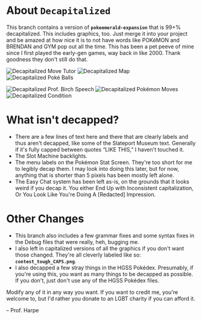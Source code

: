 # About **`Decapitalized`**
This branch contains a version of **`pokeemerald-expansion`** that is 99+% decapitalized. This includes graphics, too. Just merge it into your project and be amazed at how nice it is to not have words like POKéMON and BRENDAN and GYM pop out all the time. This has been a pet peeve of mine since I first played the early-gen games, way back in like 2000. Thank goodness they don't still do that.

![Decapitalized Move Tutor](https://github.com/user-attachments/assets/5595c40c-f271-41dd-8b3c-4055d0b5585f)
 ![Decapitalized Map](https://github.com/user-attachments/assets/cac443ac-8597-463c-bad2-3509bf95bfd6)
 ![Decapitalized Poké Balls](https://github.com/user-attachments/assets/50d30e7b-f685-40a4-a474-be0e32ffc39b)

![Decapitalized Prof. Birch Speech](https://github.com/user-attachments/assets/8d3b4159-c6af-4d8f-ad0e-ac6742c6c983)
 ![Decapitalized Pokémon Moves](https://github.com/user-attachments/assets/c4671b76-9ac0-40c6-8ce9-264002c7fdb1)
 ![Decapitalized Condition](https://github.com/user-attachments/assets/184ab15a-1679-49ec-b682-0ec4cde2fc9c)

# What isn't decapped?
- There are a few lines of text here and there that are clearly labels and thus aren't decapped, like some of the Slateport Museum text. Generally if it's fully capped between quotes “LIKE THIS,” I haven't touched it.
- The Slot Machine backlights.
- The menu labels on the Pokémon Stat Screen. They're too short for me to legibly decap them. I may look into doing this later, but for now, anything that is shorter than 5 pixels has been mostly left alone.
- The Easy Chat system has been left as-is, on the grounds that it looks weird if you decap it. You either End Up with Inconsistent capitalization, Or You Look Like You're Doing A \[Redacted\] Impression.

# Other Changes
- This branch also includes a few grammar fixes and some syntax fixes in the Debug files that were really, heh, bugging me.
- I also left in capitalized versions of all the graphics if you don't want those changed. They're all cleverly labeled like so: **`contest_tough_CAPS.png`**.
- I also decapped a few stray things in the HGSS Pokédex. Presumably, if you're using this, you want as many things to be decapped as possible. If you don't, just don't use any of the HGSS Pokédex files.

Modify any of it in any way you want. If you want to credit me, you're welcome to, but I'd rather you donate to an LGBT charity if you can afford it.

– Prof. Harpe
